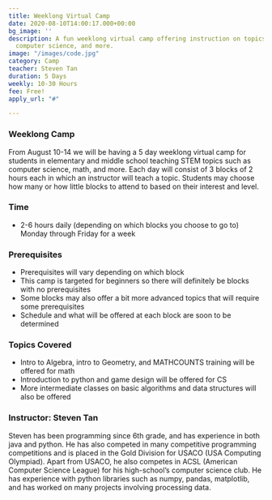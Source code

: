 ```yaml
---
title: Weeklong Virtual Camp
date: 2020-08-10T14:00:17.000+00:00
bg_image: ''
description: A fun weeklong virtual camp offering instruction on topics such as math,
  computer science, and more.
image: "/images/code.jpg"
category: Camp
teacher: Steven Tan
duration: 5 Days
weekly: 10-30 Hours
fee: Free!
apply_url: "#"

---
```

### Weeklong Camp

From August 10-14 we will be having a 5 day weeklong virtual camp for students in elementary and middle school teaching STEM topics such as computer science, math, and more. Each day will consist of 3 blocks of 2 hours each in which an instructor will teach a topic. Students may choose how many or how little blocks to attend to based on their interest and level.

### Time

* 2-6 hours daily (depending on which blocks you choose to go to) Monday through Friday for a week

### Prerequisites

* Prerequisites will vary depending on which block
* This camp is targeted for beginners so there will definitely be blocks with no prerequisites
* Some blocks may also offer a bit more advanced topics that will require some prerequisites
* Schedule and what will be offered at each block are soon to be determined

### Topics Covered

* Intro to Algebra, intro to Geometry, and MATHCOUNTS training will be offered for math
* Introduction to python and game design will be offered for CS
* More intermediate classes on basic algorithms and data structures will also be offered

### Instructor: Steven Tan

Steven has been programming since 6th grade, and has experience in both java and python. He has also competed in many competitive programming competitions and is placed in the Gold Division for USACO (USA Computing Olympiad). Apart from USACO, he also competes in ACSL (American Computer Science League) for his high-school’s computer science club. He has experience with python libraries such as numpy, pandas, matplotlib, and has worked on many projects involving processing data.
